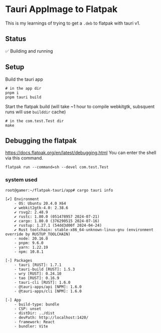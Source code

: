 # Tauri AppImage to Flatpak

This is my learnings of trying to get a `.deb` to flatpak with tauri v1.

## Status
✅ Building and running

## Setup

Build the tauri app
```
# in the app dir
pnpm i
pnpm tauri build
```

Start the flatpak build (will take ~1 hour to compile webkitgtk, subsquent runs will use `builddir` cache)
```
# in the com.test.Test dir
make
```

## Debugging the flatpak
https://docs.flatpak.org/en/latest/debugging.html
You can enter the shell via this command.
```
flatpak run --command=sh --devel com.test.Test
```

### system used

```
root@gamer:~/flatpak-tauri/app# cargo tauri info

[✔] Environment
    - OS: Ubuntu 20.4.0 X64
    ✔ webkit2gtk-4.0: 2.38.6
    ✔ rsvg2: 2.48.9
    ✔ rustc: 1.80.0 (051478957 2024-07-21)
    ✔ cargo: 1.80.0 (376290515 2024-07-16)
    ✔ rustup: 1.27.1 (54dd3d00f 2024-04-24)
    ✔ Rust toolchain: stable-x86_64-unknown-linux-gnu (environment override by RUSTUP_TOOLCHAIN)
    - node: 20.16.0
    - pnpm: 9.6.0
    - yarn: 1.22.19
    - npm: 10.8.1

[-] Packages
    - tauri [RUST]: 1.7.1
    - tauri-build [RUST]: 1.5.3
    - wry [RUST]: 0.24.10
    - tao [RUST]: 0.16.9
    - tauri-cli [RUST]: 1.6.0
    - @tauri-apps/api [NPM]: 1.6.0
    - @tauri-apps/cli [NPM]: 1.6.0

[-] App
    - build-type: bundle
    - CSP: unset
    - distDir: ../dist
    - devPath: http://localhost:1420/
    - framework: React
    - bundler: Vite
```

